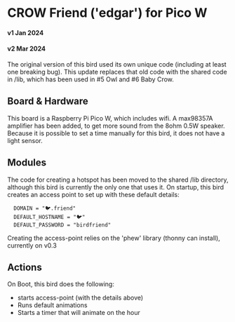 # CROW Friend ('edgar') for Pico W
#### v1 Jan 2024
#### v2 Mar 2024
The original version of this bird used its own unique code (including at least one
breaking bug). This update replaces that old code with the shared code in /lib,
which has been used in #5 Owl and #6 Baby Crow.

## Board & Hardware
This board is a Raspberry Pi Pico W, which includes wifi. A max98357A amplifier
has been added, to get more sound from the 8ohm 0.5W speaker.
Because it is possible to set a time manually for this bird, it does not have a
light sensor.

## Modules
The code for creating a hotspot has been moved to the shared /lib directory,
although this bird is currently the only one that uses it. On startup, this bird
creates an access point to set up with these default details:
```
  DOMAIN = "🐦.friend"
  DEFAULT_HOSTNAME = "🐦"
  DEFAULT_PASSWORD = "birdfriend"
```
Creating the access-point relies on the 'phew' library (thonny can install),
currently on v0.3

## Actions
On Boot, this bird does the following:
- starts access-point (with the details above)
- Runs default animations
- Starts a timer that will animate on the hour
